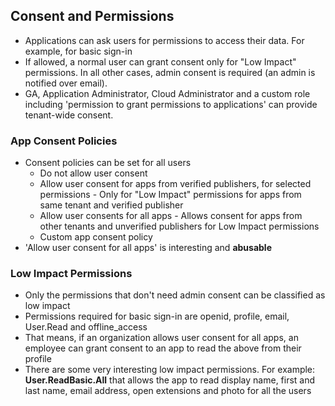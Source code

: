 <!---------------------------------------------------------------------------------
Copyright: (c) BLS OPS LLC.
This program is free software: you can redistribute it and/or modify
it under the terms of the GNU General Public License as published by
the Free Software Foundation, version 3.
This program is distributed in the hope that it will be useful,
but WITHOUT ANY WARRANTY; without even the implied warranty of
MERCHANTABILITY or FITNESS FOR A PARTICULAR PURPOSE. See the
GNU General Public License for more details.
You should have received a copy of the GNU General Public License
along with this program. If not, see <https://www.gnu.org/licenses/>.
--------------------------------------------------------------------------------->
## Consent and Permissions

* Applications can ask users for permissions to access their data. For example, for basic sign-in
* If allowed, a normal user can grant consent only for "Low Impact" permissions. In all other cases, admin consent is required (an admin is notified over email).
* GA, Application Administrator, Cloud Administrator and a custom role including 'permission to grant permissions to applications' can provide tenant-wide consent.

### App Consent Policies

* Consent policies can be set for all users
	* Do not allow user consent
	* Allow user consent for apps from verified publishers, for selected permissions - Only for "Low Impact" permissions for apps from same tenant and verified publisher
	* Allow user consents for all apps - Allows consent for apps from other tenants and unverified publishers for Low Impact permissions
	* Custom app consent policy
* 'Allow user consent for all apps' is interesting and **abusable**

### Low Impact Permissions

* Only the permissions that don't need admin consent can be classified as low impact
* Permissions required for basic sign-in are openid, profile, email, User.Read and offline_access
* That means, if an organization allows user consent for all apps, an employee can grant consent to an app to read the above from their profile
* There are some very interesting low impact permissions. For example: **User.ReadBasic.All** that allows the app to read display name, first and last name, email address, open extensions and photo for all the users